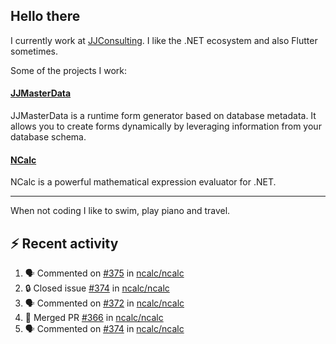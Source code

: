 ## Hello there 

I currently work at [JJConsulting](https://www.github.com/jjconsulting). I like the .NET ecosystem and also Flutter sometimes. 

Some of the projects I work:
#### [JJMasterData](https://www.github.com/jjconsulting/JJMasterData) 
JJMasterData is a runtime form generator based on database metadata. It allows you to create forms dynamically by leveraging information from your database schema.

#### [NCalc](https://www.github.com/ncalc/ncalc) 
NCalc is a powerful mathematical expression evaluator for .NET.

---

When not coding I like to swim, play piano and travel.
<!--
I also have a tailless cat:

<img src="https://github.com/user-attachments/assets/43e65a0e-6603-42f2-bd36-d203384d9c81" width="150"/>
-->
<!--Easter egg for you reading the source 🥚 https://www.youtube.com/watch?v=dQw4w9WgXcQ-->


## ⚡ Recent activity

<!--START_SECTION:activity-->
1. 🗣 Commented on [#375](https://github.com/ncalc/ncalc/issues/375#issuecomment-2543982822) in [ncalc/ncalc](https://github.com/ncalc/ncalc)
2. 🔒 Closed issue [#374](https://github.com/ncalc/ncalc/issues/374) in [ncalc/ncalc](https://github.com/ncalc/ncalc)
3. 🗣 Commented on [#372](https://github.com/ncalc/ncalc/issues/372#issuecomment-2543362826) in [ncalc/ncalc](https://github.com/ncalc/ncalc)
4. 🎉 Merged PR [#366](https://github.com/ncalc/ncalc/pull/366) in [ncalc/ncalc](https://github.com/ncalc/ncalc)
5. 🗣 Commented on [#374](https://github.com/ncalc/ncalc/issues/374#issuecomment-2541329334) in [ncalc/ncalc](https://github.com/ncalc/ncalc)
<!--END_SECTION:activity-->
